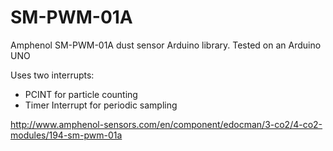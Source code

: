 # SM-PWM-01A
Amphenol SM-PWM-01A dust sensor Arduino library.
Tested on an Arduino UNO

Uses two interrupts:
- PCINT for particle counting
- Timer Interrupt for periodic sampling

http://www.amphenol-sensors.com/en/component/edocman/3-co2/4-co2-modules/194-sm-pwm-01a
